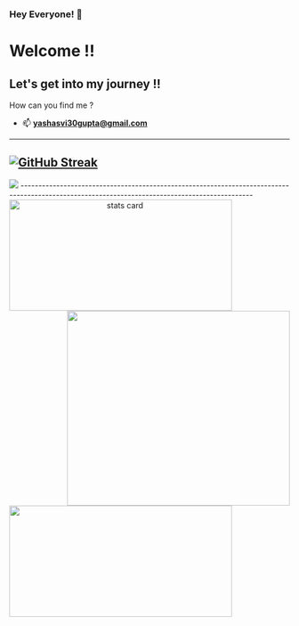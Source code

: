 ### Hey Everyone! 🌙

<h1> Welcome !! </h1>
<h2> Let's get into my journey !!</h2>

How can you find me ?
- 📫  **yashasvi30gupta@gmail.com**

-----------------------------------------------------------------------------------------------------------------------------------------------
[![GitHub Streak](https://github-readme-streak-stats.herokuapp.com?user=Yashasvi-30&theme=chartreuse-dark&border_radius=5.6&date_format=M%20j%5B%2C%20Y%5D)](https://git.io/streak-stats)
-----------------------------------------------------------------------------------------------------------------------------------------------
<img src="https://github-readme-stats.vercel.app/api?username=Yashasvi-30&show_icons=true"/>
-----------------------------------------------------------------------------------------------------------------------------------------------
<a align= "center" href="https://github.com/Yashasvi-30">
<img alt= "stats card" height="200px" width="400" src="https://github-readme-streak-stats.herokuapp.com/?user=Yashasvi-30&theme=radical">
<img align="right" height="350" width="400" src="https://cdn.dribbble.com/users/2238041/screenshots/4763918/working.gif" /> </a>
</p>
<img height="200px" width="400" src="https://github-readme-stats.vercel.app/api?username=Yashasvi-30&count_private=true&theme=radical&show_icons=true" />
